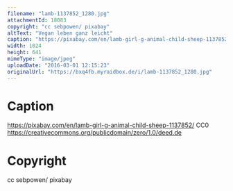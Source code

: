 ```yaml
---
filename: "lamb-1137852_1280.jpg"
attachmentId: 18083
copyright: "cc sebpowen/ pixabay"
altText: "Vegan leben ganz leicht"
caption: "https://pixabay.com/en/lamb-girl-g-animal-child-sheep-1137852/\nCC0\nhttps://creativecommons.org/publicdomain/zero/1.0/deed.de"
width: 1024
height: 641
mimeType: "image/jpeg"
uploadDate: "2016-03-01 12:15:23"
originalUrl: "https://bxq4fb.myraidbox.de/i/lamb-1137852_1280.jpg"
---
```


# Caption

https://pixabay.com/en/lamb-girl-g-animal-child-sheep-1137852/
CC0
https://creativecommons.org/publicdomain/zero/1.0/deed.de

# Copyright

cc sebpowen/ pixabay
